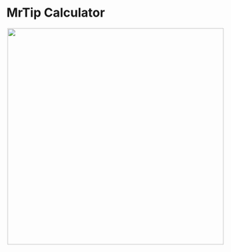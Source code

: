 # MrTip Calculator

<p align="center">
    <img src="https://cdn.dribbble.com/userupload/27497905/file/original-d3c79261169827050aa0af4a6ad178c8.jpg"
        height="500">
</p>
